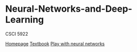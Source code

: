 # Neural-Networks-and-Deep-Learning
CSCI 5922

[Homepage](https://home.cs.colorado.edu/~DrG/Courses/NeuralNetworksAndDeepLearning/AboutCourse.html)
[Textbook](https://www.deeplearningbook.org/)
[Play with neural networks](http://playground.tensorflow.org/#activation=tanh&batchSize=10&dataset=circle&regDataset=reg-plane&learningRate=0.03&regularizationRate=0&noise=0&networkShape=4,2&seed=0.37234&showTestData=false&discretize=false&percTrainData=50&x=true&y=true&xTimesY=false&xSquared=false&ySquared=false&cosX=false&sinX=false&cosY=false&sinY=false&collectStats=false&problem=classification&initZero=false&hideText=false)

